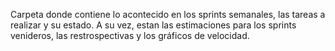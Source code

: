 
Carpeta donde contiene lo acontecido en los sprints semanales, las tareas a realizar y su estado. A su vez, estan las estimaciones para los sprints venideros, las restrospectivas y los gráficos de velocidad.
